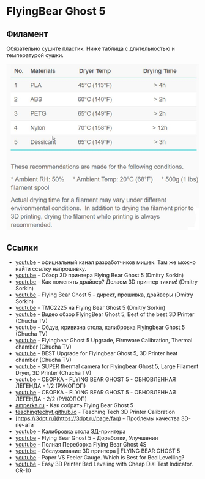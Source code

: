 # FlyingBear Ghost 5

## Филамент

Обязательно сушите пластик. Ниже таблица с длительностью и температурой сушки.

![](/assets/dry_notes.jpg)

## Ссылки

  * [youtube](https://www.youtube.com/channel/UCO9d2eNVwLAmIJnQt6TsNKw/featured) - официальный канал разработчиков мишек. Там же можно найти ссылку напрошивку.
  * [youtube](https://www.youtube.com/watch?v=Si8dJLZB5WE) - Обзор 3D принтера Flying Bear Ghost 5 (Dmitry Sorkin)
  * [youtube](https://www.youtube.com/watch?v=MQE7OZ34_eE) - Как поменять драйвер? Делаем 3D принтер тихим! (Dmitry Sorkin)
  * [youtube](https://www.youtube.com/watch?v=thyWvSqfDgw) - Flying Bear Ghost 5 - директ, прошивка, драйверы (Dmitry Sorkin)
  * [youtube](https://www.youtube.com/watch?v=U7GDpEEEAD0) - TMC2225 на Flying Bear Ghost 5 (Dmitry Sorkin)
  * [youtube](https://www.youtube.com/watch?v=CmH9ijGK3PQ) - Видео обзор FlyingBear Ghost 5, Best of the best 3D Printer (Chucha TV)
  * [youtube](https://www.youtube.com/watch?v=bemV1i9FcFQ) - Обдув, кривизна стола, калибровка Flyingbear Ghost 5 (Chucha TV)
  * [youtube](https://www.youtube.com/watch?v=CoQKKjSEEc) - Flyingbear Ghost 5 Upgrade, Firmware Calibration, Thermal chamber (Chucha TV)
  * [youtube](https://www.youtube.com/watch?v=xJrcymQPOck) - BEST Upgrade for Flyingbear Ghost 5, 3D Printer heat chamber (Chucha TV)
  * [youtube](https://www.youtube.com/watch?v=SvvChheM32c) - SUPER thermal camera for Flyingbear Ghost 5, Large Filament Dryer, 3D Printer (Chucha TV)
  * [youtube](https://www.youtube.com/watch?v=lXEG-zxVcXY) - СБОРКА - FLYING BEAR GHOST 5 - ОБНОВЛЕННАЯ ЛЕГЕНДА - 1/2 (РУКОПОП)
  * [youtube](https://www.youtube.com/watch?v=weO1y5a0WMQ) - СБОРКА - FLYING BEAR GHOST 5 - ОБНОВЛЕННАЯ ЛЕГЕНДА - 2/2 (РУКОПОП)
  * [amperka.ru](https://amperka.ru/page/flying-bear-ghost-5-assembly-instructions) - Как собрать Flying Bear Ghost 5
  * [teachingtechyt.github.io](https://teachingtechyt.github.io/calibration.html) - Teaching Tech 3D Printer Calibration
  * [https://3dpt.ru](https://3dpt.ru/page/faq) - Проблемы качества 3D-печати
  * [youtube](https://www.youtube.com/watch?v=3omPxWIoM-c) - Калибровка стола 3Д-принтера
  * [youtube](https://www.youtube.com/watch?v=RegVBCkNDRE) - Flying Bear Ghost 5 - Доработки, Улучшения
  * [youtube](https://youtu.be/tMZQjHTBGfE) - Полная Переборка Flying Bear Ghost 4S
  * [youtube](https://www.youtube.com/watch?v=-aV87Z2iBbc) - Обслуживание 3D принтера | FLYING BEAR GHOST 5
  * [youtube](https://youtu.be/9JAlERd41NQ) - Paper VS Feeler Gauge. Which is Best for Bed Levelling?
  * [youtube](https://youtu.be/FXu7oH0-PXU) - Easy 3D Printer Bed Leveling with Cheap Dial Test Indicator. CR-10
